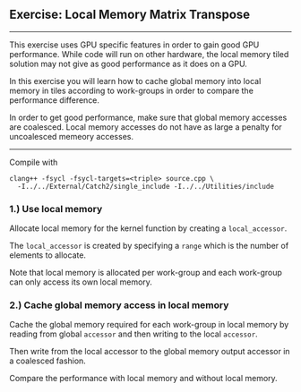 ## Exercise: Local Memory Matrix Transpose
---

This exercise uses GPU specific features in order to gain good GPU performance.
While code will run on other hardware, the local memory tiled solution may not
give as good performance as it does on a GPU.

In this exercise you will learn how to cache global memory into local memory in
tiles according to work-groups in order to compare the performance difference. 

In order to get good performance, make sure that global memory accesses are 
coalesced. Local memory accesses do not have as large a penalty for
uncoalesced memeory accesses.

---

Compile with 

```
clang++ -fsycl -fsycl-targets=<triple> source.cpp \
  -I../../External/Catch2/single_include -I../../Utilities/include
```

### 1.) Use local memory

Allocate local memory for the kernel function by creating a `local_accessor`.

The `local_accessor` is created by specifying a `range` which is the number of
elements to allocate.

Note that local memory is allocated per work-group and each work-group can only
access its own local memory.

### 2.) Cache global memory access in local memory

Cache the global memory required for each work-group in local memory by reading
from global `accessor` and then writing to the local `accessor`.

Then write from the local accessor to the global memory output accessor in a
coalesced fashion.

Compare the performance with local memory and without local memory.
